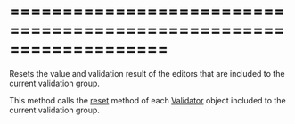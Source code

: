 ===================================================================
===================================================================

<!--shortDescription-->
Resets the value and validation result of the editors that are included to the current validation group.
<!--/shortDescription-->

<!--fullDescription-->
This method calls the [reset](/Documentation/ApiReference/UI_Widgets/dxValidator/Methods/#reset) method of each [Validator](/Documentation/ApiReference/UI_Widgets/dxValidator/) object included to the current validation group.
<!--/fullDescription-->